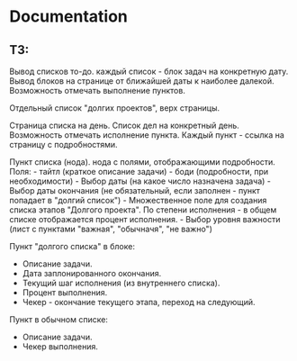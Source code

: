 # Documentation

ТЗ:
--------------------------
Вывод списков то-до.
  каждый список - блок задач на конкретную дату.
  Вывод блоков на странице от ближайшей даты к наиболее далекой.
  Возможность отмечать выполнение пунктов.

  Отдельный список "долгих проектов", верх страницы.

Страница списка на день.
  Список дел на конкретный день.
  Возможность отмечать исполнение пункта.
  Каждый пункт - ссылка на страницу с подробностями.

Пункт списка (нода).
  нода с полями, отображающими подробности.
  Поля:
    - тайтл (краткое описание задачи)
    - боди (подробности, при необходимости)
    - Выбор даты (на какое число назначена задача)
    - Выбор даты окончания (не обязательный, если заполнен - пункт попадает в "долгий список")
    - Множественное поле для создания списка этапов "Долгого проекта".
      По степени исполнения - в общем списке отображается процент исполнения.
    - Выбор уровня важности (лист с пунктами "важная", "обычначя", "не важно")

Пункт "долгого списка" в блоке:
  - Описание задачи.
  - Дата заплонированного окончания.
  - Текущий шаг исполнения (из внутреннего списка).
  - Процент выполнения.
  - Чекер - окончание текущего этапа, переход на следующий.

Пункт в обычном списке:
 - Описание задачи.
 - Чекер выполнения.
